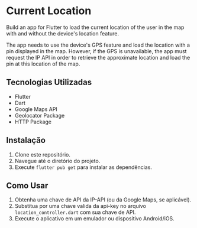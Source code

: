 # Current Location

Build an app for Flutter to load the current location of the user in the map with and without the device's location feature.

The app needs to use the device's GPS feature and load the location with a pin displayed in the map. However, if the GPS is unavailable, the app must request the IP API in order to retrieve the approximate location and load the pin at this location of the map.

## Tecnologias Utilizadas

- Flutter
- Dart
- Google Maps API
- Geolocator Package
- HTTP Package

## Instalação

1. Clone este repositório.
2. Navegue até o diretório do projeto.
3. Execute `flutter pub get` para instalar as dependências.

## Como Usar

1. Obtenha uma chave de API da IP-API (ou da Google Maps, se aplicável).
2. Substitua por uma chave valida da api-key no arquivo `location_controller.dart` com sua chave de API.
3. Execute o aplicativo em um emulador ou dispositivo Android/iOS.
